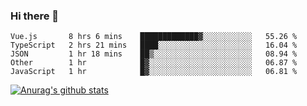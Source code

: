 ### Hi there 👋



<!--
**webB1an/webB1an** is a ✨ _special_ ✨ repository because its `README.md` (this file) appears on your GitHub profile.

Here are some ideas to get you started:

- 🔭 I’m currently working on ...
- 🌱 I’m currently learning ...
- 👯 I’m looking to collaborate on ...
- 🤔 I’m looking for help with ...
- 💬 Ask me about ...
- 📫 How to reach me: ...
- 😄 Pronouns: ...
- ⚡ Fun fact: ...
-->

<!--START_SECTION:waka-->
```text
Vue.js       8 hrs 6 mins    █████████████▓░░░░░░░░░░░   55.26 % 
TypeScript   2 hrs 21 mins   ████░░░░░░░░░░░░░░░░░░░░░   16.04 % 
JSON         1 hr 18 mins    ██▒░░░░░░░░░░░░░░░░░░░░░░   08.94 % 
Other        1 hr            █▓░░░░░░░░░░░░░░░░░░░░░░░   06.87 % 
JavaScript   1 hr            █▓░░░░░░░░░░░░░░░░░░░░░░░   06.81 % 
```
<!--END_SECTION:waka-->


[![Anurag's github stats](https://github-readme-stats.vercel.app/api?username=webB1an&show_icons=true&theme=radical)](https://github.com/anuraghazra/github-readme-stats)

